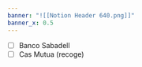 ```yaml
---
banner: "![[Notion Header 640.png]]"
banner_x: 0.5
---
```

- [ ] Banco Sabadell 
- [ ] Cas Mutua (recoge)